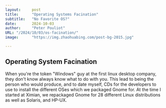 ```yaml
---
layout:     post 
title:      "Operating Systems Facination"
subtitle:   "No Favorite OS?"
date:       2024-10-03
author:     "Peter Pouliot"
URL: "/2024/10/03/os-facination/"
image:      "https://img.zhaohuabing.com/post-bg-2015.jpg"

---
```


## Operating System Facination

When you're the token "Windows" guy at the first linux desktop company, they don't know always know what to do with you.
This lead to being the person who would produce, and to date myself, CDs for the developers to use to install the different OSes which we packaged Gnome for.
At the time I started at Ximian, we repackaged Gnome for 28 different Linux distributions as well as Solaris, and HP-UX.
